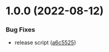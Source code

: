 # 1.0.0 (2022-08-12)


### Bug Fixes

* release script ([a6c5525](https://github.com/bubkoo/spelling-suggestion/commit/a6c55254e593032aebe1fb74b3565d75a99f0a28))
